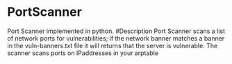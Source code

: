 # PortScanner
Port Scanner implemented in python.
#Description 
Port Scanner scans a list of network ports for vulnerabilities; if the network banner matches a banner in the vuln-banners.txt file it will returns that the server is vulnerable.
The scanner scans ports on IPaddresses in your arptable
